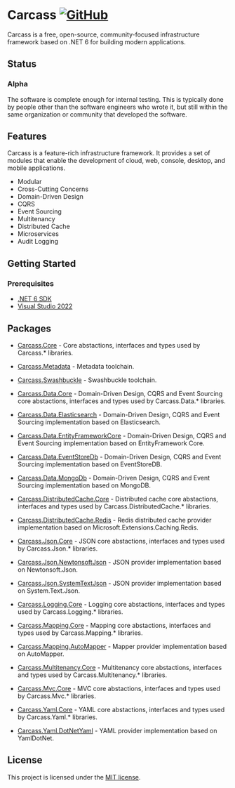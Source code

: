 # Carcass [![GitHub](https://img.shields.io/github/license/kokhans/carcass?style=flat-square)](LICENSE)

Carcass is a free, open-source, community-focused infrastructure framework based on .NET 6 for building modern applications.

## Status

### Alpha

The software is complete enough for internal testing. This is typically done by people other than the software engineers who wrote it, but still within the same organization or community that developed the software.

## Features

Carcass is a feature-rich infrastructure framework. It provides a set of modules that enable the development of cloud, web, console, desktop, and mobile applications.

- Modular
- Cross-Cutting Concerns
- Domain-Driven Design
- CQRS
- Event Sourcing
- Multitenancy
- Distributed Cache
- Microservices
- Audit Logging

## Getting Started

### Prerequisites

- [.NET 6 SDK](https://dotnet.microsoft.com/en-us/download/dotnet/6.0)
- [Visual Studio 2022](https://visualstudio.microsoft.com/vs/)

## Packages

- [Carcass.Core](https://www.nuget.org/packages/Carcass.Core) - Core abstactions, interfaces and types used by Carcass.* libraries.

- [Carcass.Metadata](https://www.nuget.org/packages/Carcass.Core) - Metadata toolchain.

- [Carcass.Swashbuckle](https://www.nuget.org/packages/Carcass.Swashbuckle) - Swashbuckle toolchain.

- [Carcass.Data.Core](https://www.nuget.org/packages/Carcass.Data.Core) - Domain-Driven Design, CQRS and Event Sourcing core abstactions, interfaces and types used by Carcass.Data.* libraries.

- [Carcass.Data.Elasticsearch](https://www.nuget.org/packages/Carcass.Data.Elasticsearch) - Domain-Driven Design, CQRS and Event Sourcing implementation based on Elasticsearch.

- [Carcass.Data.EntityFrameworkCore](https://www.nuget.org/packages/Carcass.Data.EntityFrameworkCore) - Domain-Driven Design, CQRS and Event Sourcing implementation based on EntityFramework Core.

- [Carcass.Data.EventStoreDb](https://www.nuget.org/packages/Carcass.Data.EventStoreDb) - Domain-Driven Design, CQRS and Event Sourcing implementation based on EventStoreDB.

- [Carcass.Data.MongoDb](https://www.nuget.org/packages/Carcass.Data.MongoDb) - Domain-Driven Design, CQRS and Event Sourcing implementation based on MongoDB.

- [Carcass.DistributedCache.Core](https://www.nuget.org/packages/Carcass.DistributedCache.Core) - Distributed cache core abstactions, interfaces and types used by Carcass.DistributedCache.* libraries.

- [Carcass.DistributedCache.Redis](https://www.nuget.org/packages/Carcass.DistributedCache.Redis) - Redis distributed cache provider implementation based on Microsoft.Extensions.Caching.Redis.

- [Carcass.Json.Core](https://www.nuget.org/packages/Carcass.Json.Core) - JSON core abstactions, interfaces and types used by Carcass.Json.* libraries.

- [Carcass.Json.NewtonsoftJson](https://www.nuget.org/packages/Carcass.Json.NewtonsoftJson) - JSON provider implementation based on Newtonsoft.Json.

- [Carcass.Json.SystemTextJson](https://www.nuget.org/packages/Carcass.Json.SystemTextJson) - JSON provider implementation based on System.Text.Json.

- [Carcass.Logging.Core](https://www.nuget.org/packages/Carcass.Logging.Core) - Logging core abstactions, interfaces and types used by Carcass.Logging.* libraries.

- [Carcass.Mapping.Core](https://www.nuget.org/packages/Carcass.Mapping.Core) - Mapping core abstactions, interfaces and types used by Carcass.Mapping.* libraries.

- [Carcass.Mapping.AutoMapper](https://www.nuget.org/packages/Carcass.Mapping.AutoMapper) - Mapper provider implementation based on AutoMapper.

- [Carcass.Multitenancy.Core](https://www.nuget.org/packages/Carcass.Multitenancy.Core) - Multitenancy core abstactions, interfaces and types used by Carcass.Multitenancy.* libraries.

- [Carcass.Mvc.Core](https://www.nuget.org/packages/Carcass.Mvc.Core) - MVC core abstactions, interfaces and types used by Carcass.Mvc.* libraries.

- [Carcass.Yaml.Core](https://www.nuget.org/packages/Carcass.Yaml.Core) - YAML core abstactions, interfaces and types used by Carcass.Yaml.* libraries.

- [Carcass.Yaml.DotNetYaml](https://www.nuget.org/packages/Carcass.Yaml.DotNetYaml) - YAML provider implementation based on YamlDotNet.

## License

This project is licensed under the [MIT license](LICENSE).